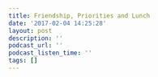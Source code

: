 ```yaml
---
title: Friendship, Priorities and Lunch
date: '2017-02-04 14:25:28'
layout: post
description: ''
podcast_url: ''
podcast_listen_time: ''
tags: []
---
```

